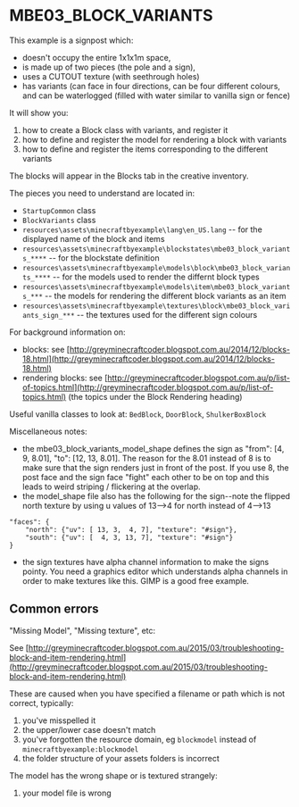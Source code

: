 # MBE03_BLOCK_VARIANTS

This example is a signpost which:

* doesn't occupy the entire 1x1x1m space,
* is made up of two pieces (the pole and a sign),
* uses a CUTOUT texture (with seethrough holes)
* has variants (can face in four directions, can be four different colours, and can be waterlogged (filled with water similar to vanilla sign or fence)

It will show you:

1. how to create a Block class with variants, and register it
1. how to define and register the model for rendering a block with variants
1. how to define and register the items corresponding to the different variants

The blocks will appear in the Blocks tab in the creative inventory.

The pieces you need to understand are located in:

* `StartupCommon` class
* `BlockVariants` class
* `resources\assets\minecraftbyexample\lang\en_US.lang` -- for the displayed name of the block and items
* `resources\assets\minecraftbyexample\blockstates\mbe03_block_variants_****` -- for the blockstate definition
* `resources\assets\minecraftbyexample\models\block\mbe03_block_variants_****` -- for the models used to render the differnt block types
* `resources\assets\minecraftbyexample\models\item\mbe03_block_variants_***` -- the models for rendering the different block variants as an item
* `resources\assets\minecraftbyexample\textures\block\mbe03_block_variants_sign_***` -- the textures used for the different sign colours

For background information on:

* blocks: see [http://greyminecraftcoder.blogspot.com.au/2014/12/blocks-18.html](http://greyminecraftcoder.blogspot.com.au/2014/12/blocks-18.html)
* rendering blocks: see [http://greyminecraftcoder.blogspot.com.au/p/list-of-topics.html](http://greyminecraftcoder.blogspot.com.au/p/list-of-topics.html) (the topics under the Block Rendering heading)

Useful vanilla classes to look at: `BedBlock`, `DoorBlock`, `ShulkerBoxBlock`

Miscellaneous notes:

* the mbe03_block_variants_model_shape defines the sign as "from": [4, 9, 8.01], "to": [12, 13, 8.01]. The reason for the 8.01 instead of 8 is to make sure that the sign renders just in front of the post. If you use 8, the post face and the sign face "fight" each other to be on top and this leads to weird striping / flickering at the overlap.
* the model_shape file also has the following for the sign--note the flipped north texture by using u values of 13-->4 for north instead of 4-->13
```
"faces": {
    "north": {"uv": [ 13, 3,  4, 7], "texture": "#sign"},
    "south": {"uv": [  4, 3, 13, 7], "texture": "#sign"}
}
```
* the sign textures have alpha channel information to make the signs pointy. You need a graphics editor which understands alpha channels in order to make textures like this. GIMP is a good free example.


## Common errors

"Missing Model", "Missing texture", etc:

See [http://greyminecraftcoder.blogspot.com.au/2015/03/troubleshooting-block-and-item-rendering.html](http://greyminecraftcoder.blogspot.com.au/2015/03/troubleshooting-block-and-item-rendering.html)

These are caused when you have specified a filename or path which is not correct, typically:

1. you've misspelled it
1. the upper/lower case doesn't match
1. you've forgotten the resource domain, eg `blockmodel` instead of `minecraftbyexample:blockmodel`
1. the folder structure of your assets folders is incorrect

The model has the wrong shape or is textured strangely:
1. your model file is wrong

